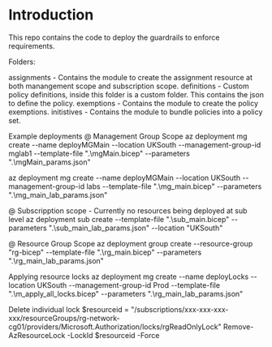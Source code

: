 # Introduction 
This repo contains the code to deploy the guardrails to enforce requirements.

Folders:

assignments - Contains the module to create the assignment resource at both manangement scope and subscription scope.
definitions - Custom policy definitions, inside this folder is a custom folder. This contains the json to define the policy.
exemptions - Contains the module to create the policy exemptions.
initistives - Contains the module to bundle policies into a policy set.

Example deployments
@ Management Group Scope
az deployment mg create --name deployMGMain --location UKSouth --management-group-id mglab1 --template-file ".\mgMain.bicep" --parameters ".\mgMain_params.json"

az deployment mg create --name deployMGMain --location UKSouth --management-group-id labs --template-file ".\mg_main.bicep" --parameters ".\mg_main_lab_params.json"

@ Subscripption scope - Currently no resources being deployed at sub level
az deployment sub create --template-file ".\sub_main.bicep" --parameters ".\sub_main_lab_params.json" --location "UKSouth"

@ Resource Group Scope
az deployment group create --resource-group "rg-bicep" --template-file ".\rg_main.bicep" --parameters ".\rg_main_lab_params.json"

Applying resource locks
az deployment mg create --name deployLocks --location UKSouth --management-group-id Prod --template-file ".\m_apply_all_locks.bicep" --parameters ".\rg_main_lab_params.json"

Delete individual lock
$resourceid = "/subscriptions/xxx-xxx-xxx-xxx/resourceGroups/rg-network-cg01/providers/Microsoft.Authorization/locks/rgReadOnlyLock"
Remove-AzResourceLock -LockId $resourceid -Force